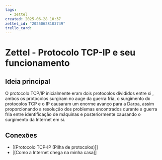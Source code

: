 ```yaml
---
tags:
  - zettel
created: 2025-06-28 10:37
zettel_id: "20250628103749"
trello_card:
---
```


# Zettel - Protocolo TCP-IP e seu funcionamento

## Ideia principal

O protocolo TCP/IP inicialmente eram dois protocolos divididos entre si , ambos os protocolos surgiram no auge da guerra fria, o surgimento do protocolos TCP e o IP causaram um enorme avanço para a Darpa, assim proporcionando a resolução dos problemas encontrados durante a guerra fria entre identificação de máquinas e posteriormente causando o surgimento da Internet em si.

## Conexões

- [[Protocolo TCP-IP (Pilha de protocolos)]]
- [[Como a Internet chega na minha casa]]
